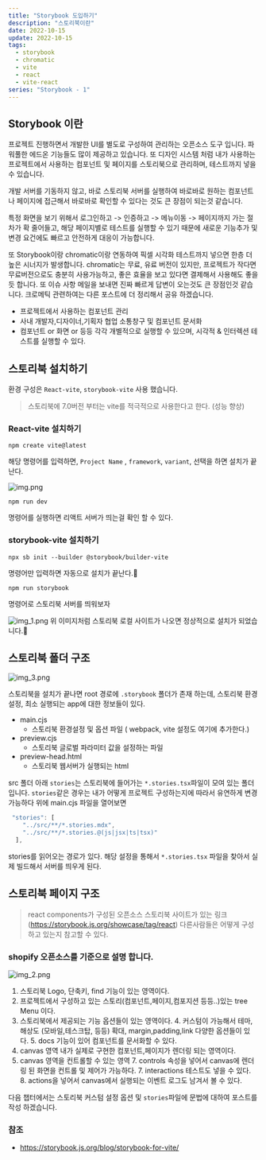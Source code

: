 ```yaml
---
title: "Storybook 도입하기"
description: "스토리북이란"
date: 2022-10-15
update: 2022-10-15
tags:
  - storybook
  - chromatic
  - vite
  - react
  - vite-react
series: "Storybook - 1"
---
```


## Storybook 이란

프로젝트 진행하면서 개발한 UI를 별도로 구성하여 관리하는 오픈소스 도구 입니다.
파워풀한 에드온 기능들도 많이 제공하고 있습니다. 또 디자인 시스템 처럼 내가 사용하는 프로젝트에서
사용하는 컴포넌트 및 페이지를 스토리북으로 관리하며, 테스트까지 넣을 수 있습니다.

개발 서버를 기동하지 않고, 바로 스토리북 서버를 실행하여 바로바로 원하는 컴포넌트나 페이지에 접근해서
바로바로 확인할 수 있다는 것도 큰 장점이 되는것 같습니다.

특정 화면을 보기 위해서 로그인하고 -> 인증하고 -> 메뉴이동 -> 페이지까지 가는 절차가 확 줄어들고,
해당 페이지별로 테스트를 실행할 수 있기 때문에 새로운 기능추가 및 변경 요건에도 빠르고 안전하게 대응이 가능합니다.

또 Storybook이랑 chromatic이랑 연동하여 픽셀 시각화 테스트까지 넣으면 한층 더 높은 시너지가
발생합니다. chromatic는 무료, 유료 버전이 있지만, 프로젝트가 작다면 무료버전으로도 충분히 사용가능하고,
좋은 효율을 보고 있다면 결제해서 사용해도 좋을듯 합니다. 또 이슈 사항 메일을 보내면 진짜 빠르게
답변이 오는것도 큰 장점인것 같습니다. 크로메틱 관련하여는 다른 포스트에 더 정리해서 공유 하겠습니다.


- 프로젝트에서 사용하는 컴포넌트 관리
- 사내 개발자,디자이너,기획자 협업 소통창구 및 컴포넌트 문서화
- 컴포넌트 or 화면 or 등등 각각 개별적으로 실행할 수 있으며, 시각적 & 인터렉션 테스트를 실행할 수 있다.

## 스토리북 설치하기

환경 구성은 `React-vite`, `storybook-vite` 사용 했습니다.

>스토리북에 7.0버전 부터는 vite를 적극적으로 사용한다고 한다. (성능 향상)


### React-vite 설치하기
```npm
npm create vite@latest
```
해당 명령어를 입력하면, `Project Name` , `framework`, `variant`, 선택을 하면 설치가 끝난다.

![img.png](img.png)

```npm
npm run dev  
```
명령어를 실행하면 리액트 서버가 띄는걸 확인 할 수 있다.


### storybook-vite 설치하기
```npm
npx sb init --builder @storybook/builder-vite
```
명령어만 입력하면 자동으로 설치가 끝난다.🎃
```npm
npm run storybook
```
명령어로 스토리북 서버를 띄워보자

![img_1.png](img_1.png)
위 이미지처럼 스토리북 로컬 사이트가 나오면 정상적으로 설치가 되었습니다.👏

## 스토리북 폴더 구조
![img_3.png](img_3.png)

스토리북을 설치가 끝나면 root 경로에 `.storybook` 폴더가 존재 하는데, 스토리북 환경 설정,
최소 실행되는 app에 대한 정보들이 있다.
- main.cjs
  - 스토리북 환경설정 및 옵션 파일 ( webpack, vite 설정도 여기에 추가한다.)
- preview.cjs
  - 스토리북 글로벌 파라미터 값을 설정하는 파일
- preview-head.html
  - 스토리북 웹서버가 실행되는 html

src 폴더 아래 `stories`는 스토리북에 들어가는 `*.stories.tsx`파일이 모여 있는 폴더 입니다.
`stories`같은 경우는 내가 어떻게 프로젝트 구성하는지에 따라서 유연하게 변경 가능하다
위에 main.cjs 파일을 열어보면 
```js
 "stories": [
    "../src/**/*.stories.mdx",
    "../src/**/*.stories.@(js|jsx|ts|tsx)"
  ],
```
stories를 읽어오는 경로가 있다. 해당 설정을 통해서 `*.stories.tsx` 파일을 찾아서 실제 빌드해서
서버를 띄우게 된다.

## 스토리북 페이지 구조
> react components가 구성된 오픈소스 스토리북 사이트가 있는 링크(https://storybook.js.org/showcase/tag/react)
> 다른사람들은 어떻게 구성 하고 있는지 참고할 수 있다.
### shopify 오픈소스를 기준으로 설명 합니다.
![img_2.png](img_2.png)

1. 스토리북 Logo, 단축키, find 기능이 있는 영역이다.
2. 프로젝트에서 구성하고 있는 스토리(컴포넌트,페이지,컴포지션 등등..)있는 tree Menu 이다.
3. 스토리북에서 제공되는 기능 옵션들이 있는 영역이다.
   4. 커스텀이 가능해서 테마, 해상도 (모바일,테스크탑, 등등) 확대, margin,padding,link 다양한 옵션들이 있다.
   5. docs 기능이 있어 컴포넌트를 문서화할 수 있다.
5. canvas 영역 내가 실제로 구현한 컴포넌트,페이지가 렌더링 되는 영역이다.
6. canvas 영역을 컨트롤할 수 있는 영역
   7. controls 속성을 넣어서 canvas에 렌더링 된 화면을 컨트롤 및 제어가 가능하다.
   7. interactions 테스트도 넣을 수 있다.
   8. actions을 넣어서 canvas에서 실행되는 이벤트 로그도 남겨서 볼 수 있다.


다음 챕터에서는 스토리북 커스텀 설정 옵션 및 `stories`파일에 문법에 대하여 포스트를 작성 하겠습니다.



### 참조
- https://storybook.js.org/blog/storybook-for-vite/
